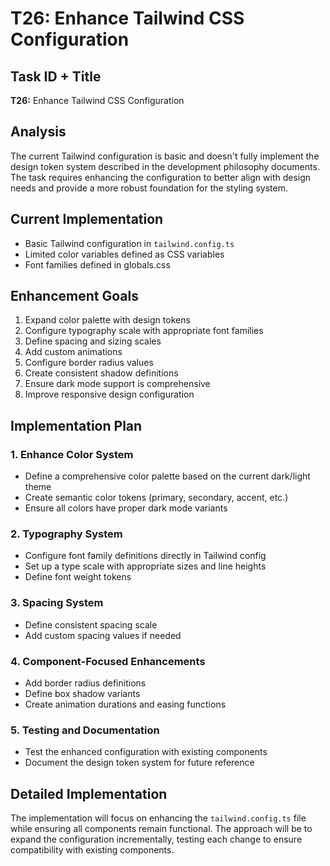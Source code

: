 # T26: Enhance Tailwind CSS Configuration

## Task ID + Title

**T26:** Enhance Tailwind CSS Configuration

## Analysis

The current Tailwind configuration is basic and doesn't fully implement the design token system described in the development philosophy documents. The task requires enhancing the configuration to better align with design needs and provide a more robust foundation for the styling system.

## Current Implementation

- Basic Tailwind configuration in `tailwind.config.ts`
- Limited color variables defined as CSS variables
- Font families defined in globals.css

## Enhancement Goals

1. Expand color palette with design tokens
2. Configure typography scale with appropriate font families
3. Define spacing and sizing scales
4. Add custom animations
5. Configure border radius values
6. Create consistent shadow definitions
7. Ensure dark mode support is comprehensive
8. Improve responsive design configuration

## Implementation Plan

### 1. Enhance Color System

- Define a comprehensive color palette based on the current dark/light theme
- Create semantic color tokens (primary, secondary, accent, etc.)
- Ensure all colors have proper dark mode variants

### 2. Typography System

- Configure font family definitions directly in Tailwind config
- Set up a type scale with appropriate sizes and line heights
- Define font weight tokens

### 3. Spacing System

- Define consistent spacing scale
- Add custom spacing values if needed

### 4. Component-Focused Enhancements

- Add border radius definitions
- Define box shadow variants
- Create animation durations and easing functions

### 5. Testing and Documentation

- Test the enhanced configuration with existing components
- Document the design token system for future reference

## Detailed Implementation

The implementation will focus on enhancing the `tailwind.config.ts` file while ensuring all components remain functional. The approach will be to expand the configuration incrementally, testing each change to ensure compatibility with existing components.
